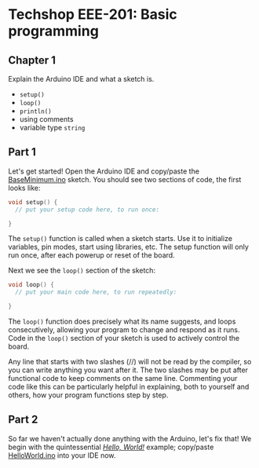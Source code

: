# Techshop EEE-201: Basic programming

## Chapter 1

Explain the Arduino IDE and what a sketch is.


- `setup()`
- `loop()`
- `println()`
- using comments
- variable type `string`


## Part 1

Let's get started!  Open the Arduino IDE and copy/paste the [BaseMinimum.ino](https://github.com/ConstantinoSchillebeeckx/Techshop-EEE-201/blob/master/chapter_1/BareMinimum.ino) sketch.  You should see two sections of code, the first looks like:
```c
void setup() {
  // put your setup code here, to run once:

}
```
The `setup()` function is called when a sketch starts. Use it to initialize variables, pin modes, start using libraries, etc. The setup function will only run once, after each powerup or reset of the board.

Next we see the `loop()` section of the sketch:
```c
void loop() {
  // put your main code here, to run repeatedly:

}
```
The `loop()` function does precisely what its name suggests, and loops consecutively, allowing your program to change and respond as it runs. Code in the `loop()` section of your sketch is used to actively control the board.

Any line that starts with two slashes (//) will not be read by the compiler, so you can write anything you want after it. The two slashes may be put after functional code to keep comments on the same line. Commenting your code like this can be particularly helpful in explaining, both to yourself and others, how your program functions step by step.

## Part 2

So far we haven't actually done anything with the Arduino, let's fix that!  We begin with the quintessential [*Hello, World!*](https://en.wikipedia.org/wiki/%22Hello,_World!%22_program) example; copy/paste [HelloWorld.ino](https://github.com/ConstantinoSchillebeeckx/Techshop-EEE-201/blob/master/chapter_1/BareMinimum.ino) into your IDE now.
